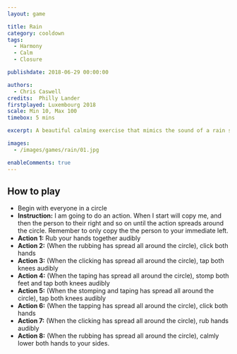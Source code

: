 ```yaml
---
layout: game

title: Rain
category: cooldown
tags:
  - Harmony
  - Calm
  - Closure

publishdate: 2018-06-29 00:00:00

authors: 
  - Chris Caswell
credits:  Philly Lander
firstplayed: Luxembourg 2018 
scale: Min 10, Max 100
timebox: 5 mins

excerpt: A beautiful calming exercise that mimics the sound of a rain storm

images:
  - /images/games/rain/01.jpg

enableComments: true
---
```


## How to play

* Begin with everyone in a circle
* **Instruction:** I am going to do an action. When I start <the person to your right> will copy me, and then the person to their right and so on until the action spreads around the circle. Remember to only copy the the person to your immediate left.
* **Action 1:** Rub your hands together audibly 
* **Action 2:** (When the rubbing has spread all around the circle), click both hands
* **Action 3:** (When the clicking has spread all around the circle), tap both knees audibly
* **Action 4:** (When the taping has spread all around the circle), stomp both feet and tap both knees audibly
* **Action 5:** (When the stomping and taping has spread all around the circle), tap both knees audibly
* **Action 6:** (When the tapping has spread all around the circle), click both hands
* **Action 7:** (When the clicking has spread all around the circle), rub hands audibly
* **Action 8:** (When the rubbing has spread all around the circle), calmly lower both hands to your sides.
